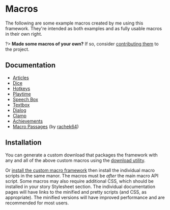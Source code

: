 # Macros

The following are some example macros created by me using this framework. They're intended as both examples and as fully usable macros in their own right.

?> **Made some macros of your own?** If so, consider [contributing them](CONTRIBUTING.md) to the project.

## Documentation

- [Articles](/examples/articles.md)
- [Dice](/examples/dice.md)
- [Hotkeys](/examples/hotkeys.md)
- [Playtime](/examples/playtime.md)
- [Speech Box](/examples/speechbox.md)
- [Textbox](/examples/textbox.md)
- [Dialog](/examples/dialog.md)
- [Clamp](/examples/clamp.md)
- [Achievements](/examples/achievements.md)
- [Macro Passages](/examples/macro-passages.md) (by [rachek64](https://github.com/rachek64))

## Installation

You can generate a custom download that packages the framework with any and all of the above custom macros using the [download utility](./download ":ignore").

Or [install the custom macro framework](/installation-guide.md) then install the individual macro scripts in the same manor. The macros must be *after* the main macro API script. Some macros may also require additional CSS, which should be installed in your story Stylesheet section. The individual documentation pages will have links to the minified and pretty scripts (and CSS, as appropriate). The minified versions will have improved performance and are recommended for most users.